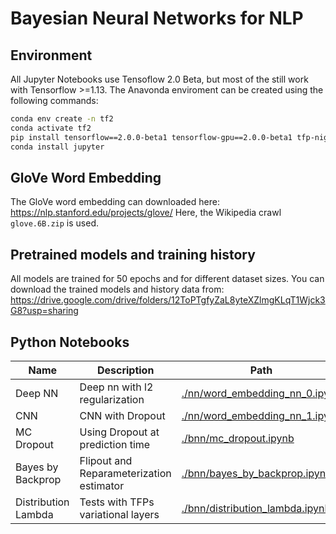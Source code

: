 # Bayesian Neural Networks for NLP

## Environment

All Jupyter Notebooks use Tensoflow 2.0 Beta, but most of the still work with Tensorflow >=1.13.
The Anavonda enviroment can be created using the following commands:

```sh
conda env create -n tf2
conda activate tf2
pip install tensorflow==2.0.0-beta1 tensorflow-gpu==2.0.0-beta1 tfp-nightly matplotlib nltk pandas
conda install jupyter
```

## GloVe Word Embedding

The GloVe word embedding can downloaded here: https://nlp.stanford.edu/projects/glove/
Here, the Wikipedia crawl `glove.6B.zip` is used.

## Pretrained models and training history

All models are trained for 50 epochs and for different dataset sizes. You can download the trained models and history data from:
https://drive.google.com/drive/folders/12ToPTgfyZaL8yteXZlmgKLqT1Wjck3G8?usp=sharing

## Python Notebooks

| Name                | Description                              | Path                                                                |
| ------------------- | ---------------------------------------- | ------------------------------------------------------------------- |
| Deep NN             | Deep nn with l2 regularization           | [./nn/word_embedding_nn_0.ipynb](./nn/word_embedding_nn_0.ipynb)    |
| CNN                 | CNN with Dropout                         | [./nn/word_embedding_nn_1.ipynb](./nn/word_embedding_nn_1.ipynb)    |
| MC Dropout          | Using Dropout at prediction time         | [./bnn/mc_dropout.ipynb](./bnn/mc_dropout.ipynb)                    |
| Bayes by Backprop   | Flipout and Reparameterization estimator | [./bnn/bayes_by_backprop.ipynb](./bnn/bayes_by_backprop.ipynb)      |
| Distribution Lambda | Tests with TFPs variational layers       | [./bnn/distribution_lambda.ipynb](./bnn/distribution_lambda.ipynbb) |
